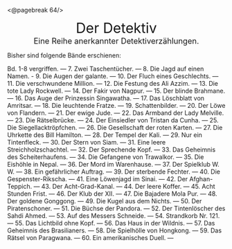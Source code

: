<@pagebreak 64/>

<div style="font-size: xx-large; text-align: center;">Der Detektiv</div>

<div style="font-size: large; text-align: center;">Eine Reihe anerkannter Detektiverzählungen.</div>

Bisher sind folgende Bände erschienen:

Bd. 1-8 vergriffen. — 7. Zwei Taschentücher. — 8. Die
Jagd auf einen Namen. - 9. Die Augen der galante. — 10. Der
Fluch eines Geschlechts. — 11. Die verschwundene Million. —
12\. Die Festung des Ali Azzim. — 13. Die tote Lady Rockwell.
— 14. Der Fakir von Nagpur. — 15. Der blinde Brahmane. —
16\. Das Auge der Prinzessin Singawatha. — 17. Das Löschblatt
von Amritsar. — 18. Die leuchtende Fratze. — 19. Schattenbilder.
— 20. Der Löwe von Flandern. — 21. Der ewige Jude.
— 22. Das Armband der Lady Melville. — 23. Die Rätselbrücke.
— 24. Der Einsiedler von Tristan da Cunha. — 25. Die
Siegellacktröpfchen. — 26. Die Gesellschaft der roten Karten.
— 27. Die Uhrkette des Bill Hamilton. — 28. Der Tempel der
Kali. — 29. Nur ein Tintenfleck. — 30. Der Stern von Siam. —
31\. Eine leere Streichholzschachtel. — 32. Der Sprechende
Kopf. — 33. Das Geheimnis des Scheiterhaufens. — 34. Die
Gefangene von Trawalkor. — 35. Die Eishöhle in Nepal. —
36\. Der Mord im Warenhause. — 37. Der Spielklub W. W. —
38\. Ein gefährlicher Auftrag. — 39. Der sterbende Fechter. —
40\. Die Gespenster-Rikscha. — 41. Eine Löwenjagd im Sinai.
— 42. Der Afghan-Teppich. — 43. Der Acht-Grad-Kanal. —
44\. Der leere Koffer. — 45. Acht Stunden Frist. — 46. Der
Klub der XII. — 47. Die Bajadere Mola Pur. — 48. Der goldene
Gonggong. — 49. Die Kugel aus dem Nichts. — 50. Der
Piratenschoner. — 51. Die Büchse der Pandora. — 52. Der
Tintenlöscher des Sahdi Ahmed. — 53. Auf des Messers
Schneide. — 54. Strandkorb Nr. 121. — 55. Das Lichtbild ohne
Kopf. — 56. Das Haus in der Wildnis. — 57. Das Geheimnis des
Brasilianers. — 58. Die Spielhölle von Hongkong. — 59. Das
Rätsel von Paragwana. — 60. Ein amerikanisches Duell. —


